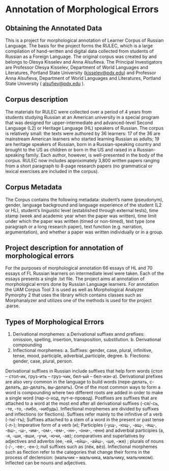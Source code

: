 # Annotation of Morphological Errors 

## Obtaining the Annotated Data
This is a project for morphological annotation of Learner Corpus of Russian Language. The basis for the project forms the RULEC, which is a large compilation of hand-written and digital data collected from students of Russian as a Foreign Language. The original corpus was created by and belongs to Olesya Kisselev and Anna Alsufieva. The Principal Investigators are Professor Olesya Kisselev, Department of World Languages and Literatures, Portland State University (kisselev@pdx.edu) and Professor Anna Alsufieva, Department of World Languages and Literatures, Portland State University ( alsufiev@pdx.edu ). 

## Corpus description
The materials for RULEC were collected over a period of 4 years from students studying Russian at an American university in a special program that was designed for upper-intermediate and advanced-level Second Language (L2) or Heritage Language (HL) speakers of Russian. The corpus is relatively small: the texts were authored by 36 learners: 17 of the 36 are mainstream American learners who started learning Russian as adults; 19 are heritage speakers of Russian, born in a Russian-speaking country and brought to the US as children or born in the US and raised in a Russian-speaking family. Each author, however, is well-presented in the body of the corpus. RULEC now includes approximately 3,800 written papers ranging from a short paragraph to 8-page research papers (no grammatical or lexical exercises are included in the corpus).

## Corpus Metadata 
The Corpus contains the following metadata: student’s name (pseudonym),
gender, language background and language experience of the student (L2 or HL), student’s linguistic level (established through external tests), time stamp (week and academic year when the paper was written), time limit under which the paper was written (timed or non-timed),
text type (one paragraph or a long research paper), text function (e.g. narration, argumentation), and whether a paper was written individually or in a group.

## Project description for annotation of morphological errors
For the purposes of morphological annotation 66 essays of HL and 70 essays of FL Russian learners on intermediate level were taken. Each of the essays presents a single .txt file. 
The project aims at annotation of morphological errors done by Russian Language learners. 
For annotation the UAM Corpus Tool 3 is used as well as Morphological Analyzer Pymorphy 2 that uses the library which contains classes such as Morphanalyzer and utilizes one of the methods is used for the project .parse.

## Types of Morphological Errors 

1. Derivational morphemes:
a.Derivational suffixex annd prefixes: omission, spelling, insertion, transposition, substitution.
b. Derivational compounding 
2. Inflectional morphemes: 
a. Suffixes: gender, case, plural, infinitive, tense, mood, participle, adverbial_participle, degree.
b. Flections: gender, case, plural, person.

Derivational suffixes in Russian include suffixes that help form words (стол – стол-ик, груз-ить – груз-чик, бел-ый – бел-изн-а).
Derivational prefixes are also very common in the language to build words (пере-делать, с-делать, до-делать, вы-делать). 
One of the most common ways to form a word is compounding where two different roots are added in order to make a single word (пар-о-ход, пут-е-провод). 
Postfixes are suffixes that are attached to a word at the most end after all derivational suffixes (-ся/-сь, -те, -то, -либо, -нибудь).
Inflectional morphemes are divided by suffixes and inflections (or flections). Suffixes refer mainly to the infinitive of a verb (-ти/-тъ); Suffixes attached to a stem of a word in the present or past tense (-л-); Imperative form of a verb (и); Participles (-ущ-, -ющ-, -ащ-, -ящ-, -вш-, -ш-, -им-, -ом-, -ем-, -нн-, -они-, -енн) and adverbial participles (а, -я, -ши, -вши, -учи, -ючи, -ав); comparatives and superlatives by adjectives and adverbs (ее, -ей, -ейш-, -айш-, -ше, -же) ; plurals of nouns (-/-, -ее-, -ен-); null suffixes such as (пёк, вёз). Inflectional morphemes such as flection refer to the categories that change their forms in the process of declension: (мальчик – мальчика, мальчику, мальчиком). Inflected can be nouns and adjectives. 


